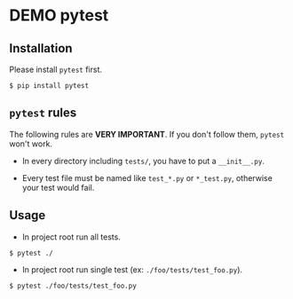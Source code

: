 # DEMO pytest

## Installation

Please install `pytest` first.
```
$ pip install pytest
```

## `pytest` rules

The following rules are **VERY IMPORTANT**. If you don't follow them, `pytest` won't work.
* In every directory including `tests/`, you have to put a `__init__.py`.

* Every test file must be named like `test_*.py` or `*_test.py`, otherwise your test would fail.

## Usage

* In project root run all tests.
```
$ pytest ./
```

* In project root run single test (ex: `./foo/tests/test_foo.py`).
```
$ pytest ./foo/tests/test_foo.py
```
